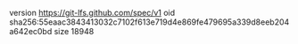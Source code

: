 version https://git-lfs.github.com/spec/v1
oid sha256:55eaac3843413032c7102f613e719d4e869fe479695a339d8eeb204a642ec0bd
size 18948
